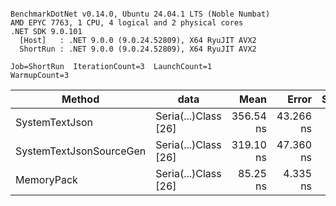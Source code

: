 ```

BenchmarkDotNet v0.14.0, Ubuntu 24.04.1 LTS (Noble Numbat)
AMD EPYC 7763, 1 CPU, 4 logical and 2 physical cores
.NET SDK 9.0.101
  [Host]   : .NET 9.0.0 (9.0.24.52809), X64 RyuJIT AVX2
  ShortRun : .NET 9.0.0 (9.0.24.52809), X64 RyuJIT AVX2

Job=ShortRun  IterationCount=3  LaunchCount=1  
WarmupCount=3  

```
| Method                  | data                 | Mean      | Error     | StdDev   | Min       | Max       | Gen0   | Allocated |
|------------------------ |--------------------- |----------:|----------:|---------:|----------:|----------:|-------:|----------:|
| SystemTextJson          | Seria(...)Class [26] | 356.54 ns | 43.266 ns | 2.372 ns | 353.92 ns | 358.53 ns | 0.0196 |     328 B |
| SystemTextJsonSourceGen | Seria(...)Class [26] | 319.10 ns | 47.360 ns | 2.596 ns | 316.84 ns | 321.94 ns | 0.0219 |     368 B |
| MemoryPack              | Seria(...)Class [26] |  85.25 ns |  4.335 ns | 0.238 ns |  85.06 ns |  85.52 ns | 0.0076 |     128 B |
